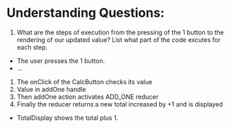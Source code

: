 # Understanding Questions:

1. What are the steps of execution from the pressing of the 1 button to the rendering of our updated value? List what part of the code excutes for each step.

- The user presses the 1 button.
- ...

1. The onClick of the CalcButton checks its value
2. Value in addOne handle
3. Then addOne action activates ADD_ONE reducer
4. Finally the reducer returns a new total increased by +1 and is displayed

- TotalDisplay shows the total plus 1.
